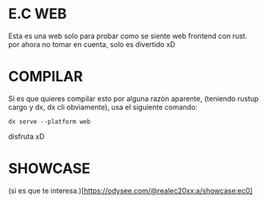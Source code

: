 # E.C WEB 

Esta es una web solo para probar como se siente web frontend con rust.
por ahora no tomar en cuenta, solo es divertido xD

# COMPILAR
Si es que quieres compilar esto por alguna razòn aparente, (teniendo rustup cargo y dx, dx cli obviamente),
usa el siguiente comando:

`dx serve --platform web`

disfruta xD

# SHOWCASE
(si es que te interesa.)[https://odysee.com/@realec20xx:a/showcase:ec0]


